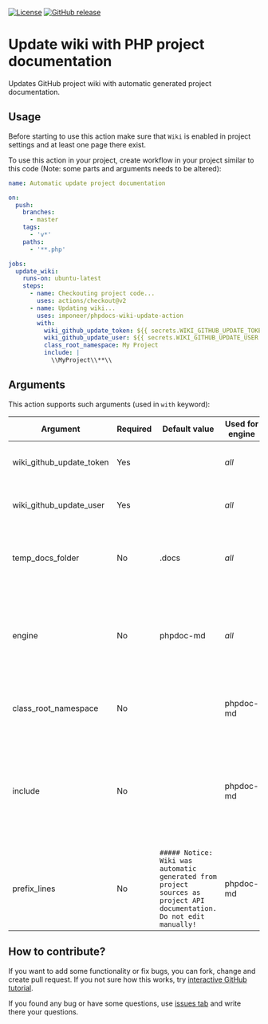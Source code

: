 [![License](https://img.shields.io/github/license/imponeer/phpdocs-wiki-update-action.svg)](LICENSE)
[![GitHub release](https://img.shields.io/github/release/imponeer/phpdocs-wiki-update-action.svg)](https://github.com/imponeer/phpdocs-wiki-update-action/releases)

# Update wiki with PHP project documentation

Updates GitHub project wiki with automatic generated project documentation.

## Usage

Before starting to use this action make sure that `Wiki` is enabled in project settings and at least one page there exist.

To use this action in your project, create workflow in your project similar
to this code (Note: some parts and arguments needs to be altered):
```yaml
name: Automatic update project documentation

on:
  push:
    branches:
      - master
    tags:
      - 'v*'
    paths:
      - '**.php'

jobs:
  update_wiki:
    runs-on: ubuntu-latest
    steps:
      - name: Checkouting project code...
        uses: actions/checkout@v2
      - name: Updating wiki...
        uses: imponeer/phpdocs-wiki-update-action
        with:
          wiki_github_update_token: ${{ secrets.WIKI_GITHUB_UPDATE_TOKEN }}
          wiki_github_update_user: ${{ secrets.WIKI_GITHUB_UPDATE_USER }}
          class_root_namespace: My Project
          include: |
            \\MyProject\\**\\
```

## Arguments 

This action supports such arguments (used in `with` keyword):

| Argument | Required | Default value | Used for engine | Description |
|----------|----------|---------------|--------|-------------|
| wiki_github_update_token | Yes | | *all* | GitHub token to use for updating project wiki |
| wiki_github_update_user | Yes | | *all* | GitHub username for whom this token belongs |
| temp_docs_folder | No | .docs | *all* | Temporally folder name for store generated project documentation |
| engine | No | phpdoc-md | *all* | What documentation generator should be used? At current moment only `phpdoc-md` is supported. |
| class_root_namespace | No | | phpdoc-md | Root class namespace that should be used for documentation |
| include | No | | phpdoc-md | Defines what classes should be included in generated documentation (supports glob style wildcards syntax; each line means one rule) |
| prefix_lines | No | `##### Notice: Wiki was automatic generated from project sources as project API documentation. Do not edit manually!` | phpdoc-md | Lines that will be used to prefix generated wiki content |

## How to contribute? 

If you want to add some functionality or fix bugs, you can fork, change and create pull request. If you not sure how this works, try [interactive GitHub tutorial](https://try.github.io).

If you found any bug or have some questions, use [issues tab](https://github.com/imponeer/phpdocs-wiki-update-action/issues) and write there your questions.
